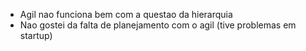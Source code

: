 - Agil nao funciona bem com a questao da hierarquia
- Nao gostei da falta de planejamento com o agil (tive problemas em startup)
